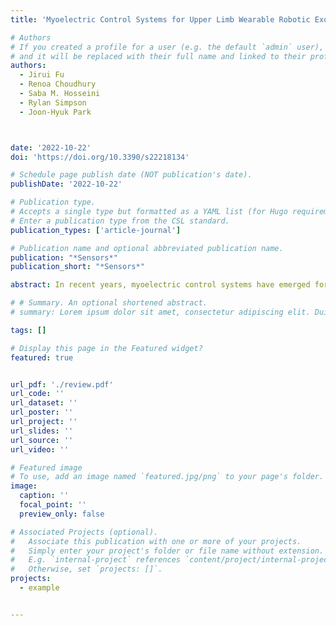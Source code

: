 ```yaml
---
title: 'Myoelectric Control Systems for Upper Limb Wearable Robotic Exoskeletons and Exosuits—A Systematic Review'

# Authors
# If you created a profile for a user (e.g. the default `admin` user), write the username (folder name) here
# and it will be replaced with their full name and linked to their profile.
authors:
  - Jirui Fu
  - Renoa Choudhury
  - Saba M. Hosseini
  - Rylan Simpson
  - Joon-Hyuk Park



date: '2022-10-22'
doi: 'https://doi.org/10.3390/s22218134'

# Schedule page publish date (NOT publication's date).
publishDate: '2022-10-22'

# Publication type.
# Accepts a single type but formatted as a YAML list (for Hugo requirements).
# Enter a publication type from the CSL standard.
publication_types: ['article-journal']

# Publication name and optional abbreviated publication name.
publication: "*Sensors*"
publication_short: "*Sensors*"

abstract: In recent years, myoelectric control systems have emerged for upper limb wearable robotic exoskeletons to provide movement assistance and/or to restore motor functions in people with motor disabilities and to augment human performance in able-bodied individuals. In myoelectric control, electromyographic (EMG) signals from muscles are utilized to implement control strategies in exoskeletons and exosuits, improving adaptability and human–robot interactions during various motion tasks. This paper reviews the state-of-the-art myoelectric control systems designed for upper-limb wearable robotic exoskeletons and exosuits, and highlights the key focus areas for future research directions. Here, different modalities of existing myoelectric control systems were described in detail, and their advantages and disadvantages were summarized. Furthermore, key design aspects (i.e., supported degrees of freedom, portability, and intended application scenario) and the type of experiments conducted to validate the efficacy of the proposed myoelectric controllers were also discussed. Finally, the challenges and limitations of current myoelectric control systems were analyzed, and future research directions were suggested.

# # Summary. An optional shortened abstract.
# summary: Lorem ipsum dolor sit amet, consectetur adipiscing elit. Duis posuere tellus ac convallis placerat. Proin tincidunt magna sed ex sollicitudin condimentum.

tags: []

# Display this page in the Featured widget?
featured: true


url_pdf: './review.pdf'
url_code: ''
url_dataset: ''
url_poster: ''
url_project: ''
url_slides: ''
url_source: ''
url_video: ''

# Featured image
# To use, add an image named `featured.jpg/png` to your page's folder.
image:
  caption: ''
  focal_point: ''
  preview_only: false

# Associated Projects (optional).
#   Associate this publication with one or more of your projects.
#   Simply enter your project's folder or file name without extension.
#   E.g. `internal-project` references `content/project/internal-project/index.md`.
#   Otherwise, set `projects: []`.
projects:
  - example


---
```


